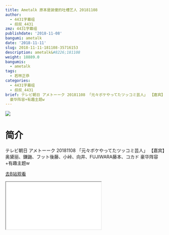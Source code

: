 ```yaml
---
title: Ametalk 原本是装傻的吐槽艺人 20181108
author:
  - 4431字幕组
  - 叔叔_4431
zmz: 4431字幕组
publishdate: '2018-11-08'
bangumi: ametalk
date: '2018-11-11'
slug: 2018-11-11-181108-35716153
description: ametalk&#8226;181108
weight: 18889.0
bangumis:
  - ametalk
tags:
  - 若林正恭
categories:
  - 4431字幕组
  - 叔叔_4431
brief: テレビ朝日 アメトーーク 20181108 「元々ボケやってたツッコミ芸人」 【嘉宾】奥黛丽、鎌鼬、フット後藤、小峠、向井、FUJIWARA藤本、コカド
  豪华阵容+有趣主题w
---
```

![](https://i.imgur.com/JMwcUNt.jpg)
# 简介  
テレビ朝日 アメトーーク 20181108
「元々ボケやってたツッコミ芸人」
【嘉宾】奥黛丽、鎌鼬、フット後藤、小峠、向井、FUJIWARA藤本、コカド
豪华阵容+有趣主题w  

[去B站观看](https://www.bilibili.com/video/av35716153/)
<div class ="resp-container"><iframe class="testiframe" src="//player.bilibili.com/player.html?aid=35716153"", scrolling="no", allowfullscreen="true" > </iframe></div> 
